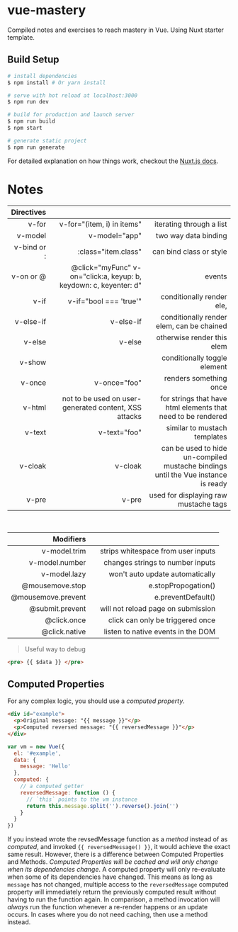 # vue-mastery

Compiled notes and exercises to reach mastery in Vue.
Using Nuxt starter template.


## Build Setup

``` bash
# install dependencies
$ npm install # Or yarn install

# serve with hot reload at localhost:3000
$ npm run dev

# build for production and launch server
$ npm run build
$ npm start

# generate static project
$ npm run generate
```

For detailed explanation on how things work, checkout the [Nuxt.js docs](https://github.com/nuxt/nuxt.js).



# Notes

| Directives |  | |
| ------:| ------:|  ------:|
| v-for  | v-for="(item, i) in items" |  iterating through a list |
| v-model | v-model="app" | two way data binding |
| v-bind   or :| :class="item.class"  | can bind class or style |
| v-on or @ | @click="myFunc" v-on="click:a, keyup: b, keydown: c, keyenter: d" | events |
| v-if  | v-if="bool === 'true'" | conditionally render ele, |
| v-else-if | v-else-if | conditionally render elem, can be chained |
| v-else  | v-else | otherwise render this elem |
| v-show | | conditionally toggle element |
|  v-once | v-once="foo" | renders something once |
| v-html | not to be used on user-generated content, XSS attacks | for strings that have html elements that need to be rendered|
| v-text | v-text="foo"| similar to mustach templates |
| v-cloak | v-cloak | can be used to hide un-compiled mustache bindings until the Vue instance is ready|
| v-pre | v-pre | used for displaying raw mustache tags |

<br>

| Modifiers |  | |
| ------:| ------:|  ------:|
| v-model.trim |  | strips whitespace from user inputs |
| v-model.number |  | changes strings to number inputs|
| v-model.lazy |  | won't auto update automatically |
| @mousemove.stop | | e.stopPropogation() |
| @mousemove.prevent | | e.preventDefault() |
| @submit.prevent | | will not reload page on submission |
| @click.once | | click can only be triggered once |
| @click.native | | listen to native events in the DOM |


> Useful way to debug
```html
<pre> {{ $data }} </pre>
```



## Computed Properties
For any complex logic, you should use a _computed property_.

```html
<div id="example">
  <p>Original message: "{{ message }}"</p>
  <p>Computed reversed message: "{{ reversedMessage }}"</p>
</div>
```

```javascript
var vm = new Vue({
  el: '#example',
  data: {
    message: 'Hello'
  },
  computed: {
    // a computed getter
    reversedMessage: function () {
      // `this` points to the vm instance
      return this.message.split('').reverse().join('')
    }
  }
})
```

If you instead wrote the revsedMessage function as a *method* instead of as *computed*, and invoked `{{ reversedMessage() }}`, it would achieve the exact same result. However, there is a difference between Computed Properties and Methods. _Computed Properties will be cached and will only change when its dependencies change_. A computed property will only re-evaluate when some of its dependencies have changed. This means as long as `message` has not changed, multiple access to the `reversedMessage` computed property will immediately return the previously computed result without having to run the function again. In comparison, a method invocation will _always_ run the function whenever a re-render happens or an update occurs. In cases where you do not need caching, then use a method instead.
